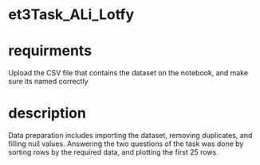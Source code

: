 # et3Task_ALi_Lotfy

# requirments
Upload the CSV file that contains the dataset on the notebook, and make sure its named correctly

# description 
Data preparation includes importing the dataset, removing duplicates, and filling null values.
Answering the two questions of the task was done by sorting rows by the required data, and plotting the first 25 rows.
